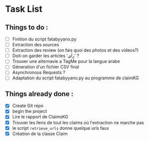 # Task List

## Things to do :

- [ ] Finition du script fatabyyano.py
- [ ] Extraction des sources
- [ ] Extraction des review (on fais quoi des photos et des videos?)
- [ ] Doit-on garder les articles 'رأي' ?
- [ ] Trouver une alternavie a TagMe pour la langue arabe
- [ ] Géneration d'un fichier CSV final
- [ ] Asynchronous Requests ?
- [ ] Adaptation du script fatabyyano.py au programme de claimKG

## Things already done :

- [x] Create Git repo
- [x] begin the project
- [x] Lire le rapport de ClaimsKG
- [x] Trouver les liens de tout les claims où l'extraction ne marche pas
- [x] le script `retrieve_urls` donne quelque urls faux
- [x] Création de la classe Claim
